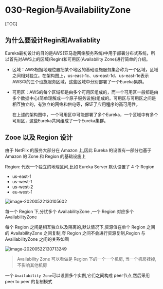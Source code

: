 # 030-Region与AvailabilityZone

[TOC]

## 为什么要设计Regin和Avaliablity

Eureka最初设计的目的是AWS(亚马逊网络服务系统)中用于部署分布式系统，所以首先对AWS上的区域(Regin)和可用区(Availability Zone)进行简单的介绍。

- 区域：AWS根据地理位置把某个地区的基础设施服务集合称为一个区域，区域之间相对独立。在架构图上，us-east-1c、us-east-1d、us-east-1e表示AWS中的三个设施服务区域，这些区域中分别部署了一个Eureka集群。

- 可用区：AWS的每个区域都是由多个可用区组成的，而一个可用区一般都是由多个数据中心(简单理解成一个原子服务设施)组成的。可用区与可用区之间是相互独立的，有独立的网络和供电等，保证了应用程序的高可用性。

  在上述的架构图中，一个可用区中可能部署了多个Eureka，一个区域中有多个可用区，这些Eureka共同组成了一个Eureka集群。

## Zooe 以及 Region 设计

由于 NetFlix 的服务大部分在 Amazon 上,因此 Eureka 的设置有一部分也基于 Amazon 的 Zone 和 Region 的基础设施上

Region: 代表一个独立的地理区间,比如 Eureka Server 默认设置了 4 个 Region

- us-east-1
- us-west-1
- us-west-2
- eu-west-1

![image-20200522130105602](../../../../assets/image-20200522130105602.png)

每一个 Region 下,分忧多个 AvailabilityZone ,一个 Region 对应多个 AvailabilityZone 

每个 Region 之间是相互独立以及隔离的,默认情况下,资源值在单个 Region 之间的 AvailabilityZone 之间复制,夸 Region 之间不会进行资源复制,Region 与 AvailiabilityZone 之间的关系如图

![image-20200522130713249](../../../../assets/image-20200522130713249.png)

> Availability Zone 可以看做是 Region 下的一个一个机房, 当一个机房挂掉,不影响其他机房

一个 `Availability Zone`可以设置多个实例,它们之间构成 peer节点,然后采用 peer to peer 的复制模式

